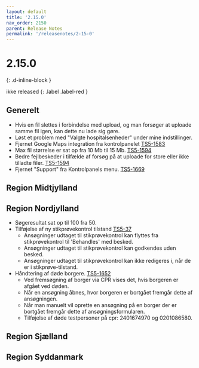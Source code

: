 ```yaml
---
layout: default
title: '2.15.0'
nav_order: 2150
parent: Release Notes
permalink: '/releasenotes/2-15-0'
---
```


# 2.15.0
{: .d-inline-block }

ikke released 
{: .label .label-red }

## Generelt
- Hvis en fil slettes i forbindelse med upload, og man forsøger at uploade samme fil igen, kan dette nu lade sig gøre.
- Løst et problem med "Valgte hospitalsenheder" under mine indstillinger.
- Fjernet Google Maps integration fra kontrolpanelet [TS5-1583](https://sd.trifork.com/browse/TS5-1583)
- Max fil størrelse er sat op fra 10 Mb til 15 Mb. [TS5-1594](https://sd.trifork.com/browse/TS5-1594)
- Bedre fejlbeskeder i tilfælde af forsøg på at uploade for store eller ikke tilladte filer. [TS5-1594](https://sd.trifork.com/browse/TS5-1594)
- Fjernet "Support" fra Kontrolpanels menu. [TS5-1669](https://sd.trifork.com/browse/TS5-1669)

## Region Midtjylland

## Region Nordjylland
- Søgeresultat sat op til 100 fra 50.
- Tilføjelse af ny stikprøvekontrol tilstand [TS5-37](https://sd.trifork.com/browse/TS5-37)
  - Ansøgninger udtaget til stikprøvekontrol kan flyttes fra stikprøvekontrol til 'Behandles' med besked. 
  - Ansøgninger udtaget til stikprøvekontrol kan godkendes uden besked. 
  - Ansøgninger udtaget til stikprøvekontrol kan ikke redigeres i, når de er i stikprøve-tilstand.
- Håndtering af døde borgere. [TS5-1652](https://sd.trifork.com/browse/TS5-1652) 
  - Ved fremsøgning af borger via CPR vises det, hvis borgeren er afgået ved døden. 
  - Når en ansøgning åbnes, hvor borgeren er bortgået fremgår dette af ansøgningen.
  - Når man manuelt vil oprette en ansøgning på en borger der er bortgået fremgår dette af ansøgningsformularen.
  - Tilføjelse af døde testpersoner på cpr: 2401674970 og 0201086580.

## Region Sjælland


## Region Syddanmark
